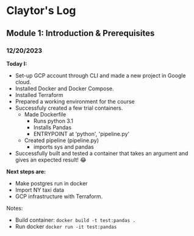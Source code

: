 # Claytor's Log

## Module 1: Introduction & Prerequisites

### 12/20/2023

**Today I:**

- Set-up GCP account through CLI and made a new project in Google cloud.
- Installed Docker and Docker Compose.
- Installed Terraform
- Prepared a working environment for the course
- Successfuly created a few trial containers.
  - Made Dockerfile
    - Runs python 3.1
    - Installs Pandas
    - ENTRYPOINT at 'python', 'pipeline.py'
  - Created pipeline (pipeline.py)
    - imports sys and pandas
- Successfully built and tested a container that takes an argument and gives an expected result! 😂

**Next steps are:**

- Make postgres run in docker
- Import NY taxi data
- GCP infrastructure with Terraform.

Notes:
- Build container: `docker build -t test:pandas .`
- Run docker `docker run -it test:pandas`
